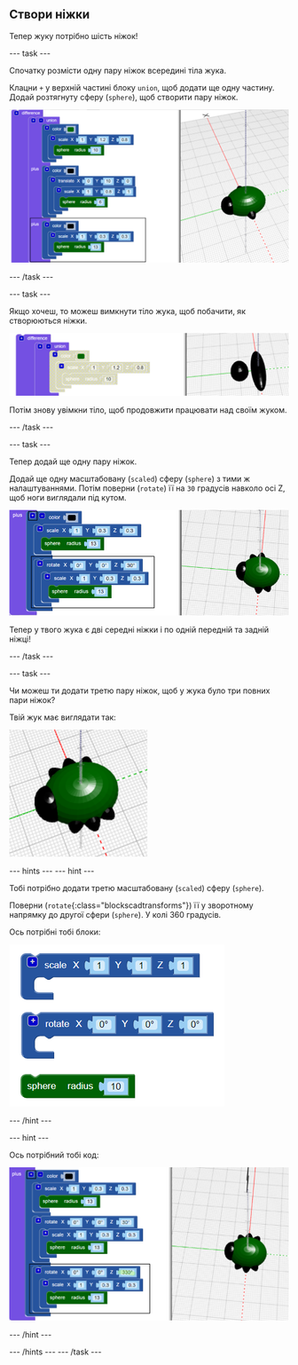 ## Створи ніжки

Тепер жуку потрібно шість ніжок!

--- task ---

Спочатку розмісти одну пару ніжок всередині тіла жука.

Клацни `+` у верхній частині блоку `union`, щоб додати ще одну частину. Додай розтягнуту сферу (`sphere`), щоб створити пару ніжок.

![знімок екрана](images/bug-legs-middle-annotated.png)

--- /task ---

--- task ---

Якщо хочеш, то можеш вимкнути тіло жука, щоб побачити, як створюються ніжки.

![знімок екрана](images/bug-legs-disable.png)

Потім знову увімкни тіло, щоб продовжити працювати над своїм жуком.

--- /task ---

--- task ---

Тепер додай ще одну пару ніжок.

Додай ще одну масштабовану (`scaled`) сферу (`sphere`) з тими ж налаштуваннями. Потім поверни (`rotate`) її на `30` градусів навколо осі Z, щоб ноги виглядали під кутом.

![знімок екрана](images/bug-legs-2-annotated.png)

Тепер у твого жука є дві середні ніжки і по одній передній та задній ніжці!

--- /task ---

--- task ---

Чи можеш ти додати третю пару ніжок, щоб у жука було три повних пари ніжок?

Твій жук має виглядати так:

![знімок екрана](images/bug-finished.png)

--- hints ---
 --- hint ---

Тобі потрібно додати третю масштабовану (`scaled`) сферу (`sphere`).

Поверни (`rotate`{:class="blockscadtransforms"}) її у зворотному напрямку до другої сфери (`sphere`). У колі 360 градусів.

Ось потрібні тобі блоки:

![знімок екрана](images/bug-legs-blocks.png)

--- /hint ---

--- hint ---

Ось потрібний тобі код:

![знімок екрана](images/bug-legs-3-annotated.png)

--- /hint ---

--- /hints --- --- /task ---